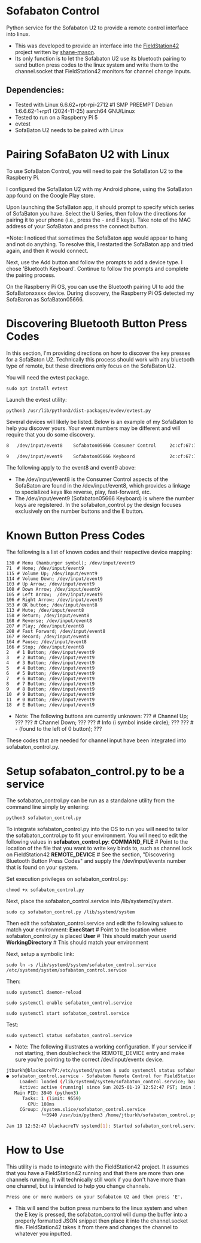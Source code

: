 # Sofabaton Control
Python service for the Sofabaton U2 to provide a remote control interface into linux.

* This was developed to provide an interface into the [FieldStation42](https://github.com/shane-mason/FieldStation42) project written by [shane-mason](https://github.com/shane-mason).
* Its only function is to let the Sofabaton U2 use its bluetooth pairing to send button press codes to the linux system and write them to the channel.socket that FieldStation42 monitors for channel change inputs.

## Dependencies:
* Tested with Linux 6.6.62+rpt-rpi-2712 #1 SMP PREEMPT Debian 1:6.6.62-1+rpt1 (2024-11-25) aarch64 GNU/Linux
* Tested to run on a Raspberry Pi 5
* evtest
* SofaBaton U2 needs to be paired with Linux


# Pairing SofaBaton U2 with Linux
To use SofaBaton Control, you will need to pair the SofaBaton U2 to the Raspberry Pi. 

I configured the SofaBaton U2 with my Android phone, using the SofaBaton app found on the Google Play store.

Upon launching the SofaBaton app, it should prompt to specify which series of SofaBaton you have.  Select the U Series, then follow the directions for pairing it to your phone (i.e., press the - and E keys).  Take note of the MAC address of your SofaBaton and press the connect button.  

*Note: I noticed that sometimes the SofaBaton app would appear to hang and not do anything.  To resolve this, I restarted the SofaBaton app and tried again, and then it would connect.

Next, use the Add button and follow the prompts to add a device type.  I chose 'Bluetooth Keyboard'.  Continue to follow the prompts and complete the pairing process.

On the Raspberry Pi OS, you can use the Bluetooth pairing UI to add the SofaBatonxxxxx device. During discovery, the Raspberry Pi OS detected my SofaBaron as SofaBaton05666.




# Discovering Bluetooth Button Press Codes
In this section, I'm providing directions on how to discover the key presses for a SofaBaton U2.  Technically this process should work with any bluetooth type of remote, but these directions only focus on the SofaBaton U2.

You will need the evtest package.

`sudo apt install evtest`

Launch the evtest utility:

`python3 /usr/lib/python3/dist-packages/evdev/evtest.py`

Several devices will likely be listed.  Below is an example of my SofaBaton to help you discover yours.  Your event numbers may be different and will require that you do some discovery.

```bash
8   /dev/input/event8    Sofabaton05666 Consumer Control     2c:cf:67:71:d6:23                   00:05:08:24:36:66

9   /dev/input/event9    Sofabaton05666 Keyboard             2c:cf:67:71:d6:23                   00:05:08:24:36:66
```

The following apply to the event8 and event9 above:

* The /dev/input/event8 is the Consumer Control aspects of the SofaBaton are found in the /dev/input/event8, which provides a linkage to specialized keys like reverse, play, fast-forward, etc.
* The /dev/input/event9 (Sofabaton05666 Keyboard) is where the number keys are registered. In the sofabaton_control.py the design focuses exclusively on the number buttons and the E button.  


# Known Button Press Codes
The following is a list of known codes and their respective device mapping:

```bash116 	# Power; /dev/input/event8
130	# Menu (hamburger symbol); /dev/input/event9
71	# Home; /dev/input/event9
115	# Volume Up; /dev/input/event9
114	# Volume Down; /dev/input/event9
103	# Up Arrow; /dev/input/event9
108	# Down Arrow; /dev/input/event9
105	# Left Arrow;  /dev/input/event9
106	# Right Arrow; /dev/input/event9 
353	# OK button; /dev/input/event8
113	# Mute; /dev/input/event8
158	# Return; /dev/input/event8
168	# Reverse; /dev/input/event8
207	# Play; /dev/input/event8
208	# Fast Forward; /dev/input/event8
167	# Record; /dev/input/event8
164	# Pause; /dev/input/event8
166	# Stop; /dev/input/event8
2	# 1 Button; /dev/input/event9
3	# 2 Button; /dev/input/event9
4	# 3 Button; /dev/input/event9
5	# 4 Button; /dev/input/event9
6	# 5 Button; /dev/input/event9
7	# 6 Button; /dev/input/event9
8	# 7 Button; /dev/input/event9
9	# 8 Button; /dev/input/event9
10	# 9 Button; /dev/input/event9
11	# 0 Button; /dev/input/event9
18	# E Button; /dev/input/event9
```

* Note: The following buttons are currently unknown:
???	# Channel Up; ???
???	# Channel Down; ???
???	# Info (i symbol inside circle); ???
???	# - (found to the left of 0 button); ???

These codes that are needed for channel input have been integrated into sofabaton_control.py.



# Setup sofabaton_control.py to be a service
The sofabaton_control.py can be run as a standalone utility from the command line simply by entering:

`python3 sofabaton_control.py`

To integrate sofabaton_control.py into the OS to run you will need to tailor the sofabaton_control.py to fit your environment.  You will need to edit the following values in **sofabaton_control.py**:
**COMMAND_FILE**	# Point to the location of the file that you want to write key binds to, such as channel.lock on FieldStation42
**REMOTE_DEVICE**	# See the section, "Discovering Bluetooth Button Press Codes" and supply the /dev/input/eventx number that is found on your system.

Set execution privileges on sofabaton_control.py:

`chmod +x sofabaton_control.py`

Next, place the sofabaton_control.service into /lib/systemd/system.

`sudo cp sofabaton_control.py /lib/systemd/system`

Then edit the sofabaton_control.service and edit the following values to match your environment:
**ExecStart**	# Point to the location where sofabaton_control.py is placed
**User**		# This should match your userid
**WorkingDirectory**	# This should match your environment

Next, setup a symbolic link:

`sudo ln -s /lib/systemd/system/sofabaton_control.service /etc/systemd/system/sofabaton_control.service`

Then:

`sudo systemctl daemon-reload`

`sudo systemctl enable sofabaton_control.service`

`sudo systemctl start sofabaton_control.service`

Test:

`sudo systemctl status sofabaton_control.service`

* Note: The following illustrates a working configuration.  If your service if not starting, then doublecheck the REMOTE_DEVICE entry and make sure you're pointing to the correct /dev/input/eventx device.

```bash
jtburkh@blackacreTV:/etc/systemd/system $ sudo systemctl status sofabaton_control.service
● sofabaton_control.service - Sofabaton Remote Control for FieldStation42
     Loaded: loaded (/lib/systemd/system/sofabaton_control.service; bad; preset: enabled)
     Active: active (running) since Sun 2025-01-19 12:52:47 PST; 1min 31s ago
   Main PID: 3940 (python3)
      Tasks: 1 (limit: 9559)
        CPU: 108ms
     CGroup: /system.slice/sofabaton_control.service
             └─3940 /usr/bin/python3 /home/jtburkh/sofabaton_control.py

Jan 19 12:52:47 blackacreTV systemd[1]: Started sofabaton_control.service - Sofabaton Remote Control for FieldStation42.
```



# How to Use

This utility is made to integrate with the FieldStation42 project.  It assumes that you have a FieldStation42 running and that there are more than one channels running.  It will technically still work if you don't have more than one channel, but is intended to help you change channels.

`Press one or more numbers on your Sofabaton U2 and then press 'E'. `

* This will send the button press numbers to the linux system and when the E key is pressed, the sofabaton_control will dump the buffer into a properly formatted JSON snippet then place it into the channel.socket file. FieldStation42 takes it from there and changes the channel to whatever you inputted.

